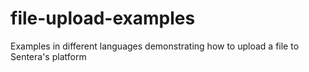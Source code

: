 # file-upload-examples
Examples in different languages demonstrating how to upload a file to Sentera's platform
